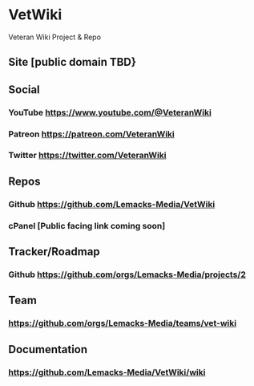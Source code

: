 # VetWiki
Veteran Wiki Project & Repo

## Site [public domain TBD}

## Social
### YouTube https://www.youtube.com/@VeteranWiki
### Patreon https://patreon.com/VeteranWiki
### Twitter https://twitter.com/VeteranWiki

## Repos
### Github https://github.com/Lemacks-Media/VetWiki
### cPanel [Public facing link coming soon]

## Tracker/Roadmap
### Github https://github.com/orgs/Lemacks-Media/projects/2

## Team
### https://github.com/orgs/Lemacks-Media/teams/vet-wiki

## Documentation
### https://github.com/Lemacks-Media/VetWiki/wiki
